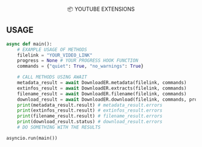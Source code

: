 <p align="center">
 📦 <a href="https://pypi.org/project/utubes" style="text-decoration:none;">YOUTUBE EXTENSIONS</a>
</p>


## USAGE
```python
async def main():
    # EXAMPLE USAGE OF METHODS
    filelink = "YOUR_VIDEO_LINK"
    progress = None # YOUR PROGRESS HOOK FUNCTION
    commands = {"quiet": True, "no_warnings": True}

    # CALL METHODS USING AWAIT
    metadata_result = await DownloadER.metadata(filelink, commands)
    extinfos_result = await DownloadER.extracts(filelink, commands)
    filename_result = await DownloadER.filename(filelink, commands)
    download_result = await DownloadER.download(filelink, commands, progress)
    print(metadata_result.result) # metadata_result.errors
    print(extinfos_result.result) # extinfos_result.errors
    print(filename_result.result) # filename_result.errors
    print(download_result.status) # download_result.errors
    # DO SOMETHING WITH THE RESULTS

asyncio.run(main())
```
